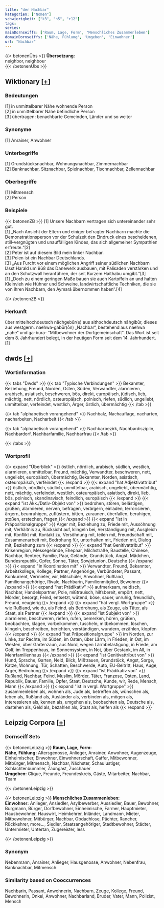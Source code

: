 ```yaml
---
title: "der Nachbar"
kategorien: ["Nomen"]
schwierigkeit: ["k3", "h5", "r12"]
tags:
series:
mainDornseiffs: ['Raum, Lage, Form', 'Menschliches Zusammenleben']
domainDornseiffs: ['Nähe, Fühlung', 'Umgeben', 'Einwohner']
url: "Nachbar"
---
```


{{< betonenÜbs >}}
**Übersetzung:**  
neighbor, neighbour  
{{< /betonenÜbs >}}

## Wiktionary [[+](https://de.wiktionary.org/wiki/Nachbar)]

### Bedeutungen
[1] in unmittelbarer Nähe wohnende Person  
[2] in unmittelbarer Nähe befindliche Person  
[3] übertragen: benachbarte Gemeinden, Länder und so weiter  

### Synonyme
[1] Anrainer, Anwohner  

### Unterbegriffe
[1] Grundstücksnachbar, Wohnungsnachbar, Zimmernachbar  
[2] Banknachbar, Sitznachbar, Spielnachbar, Tischnachbar, Zellennachbar  

### Oberbegriffe
[1] Mitmensch  
[2] Person  

### Beispiele
{{< betonenZB >}}
[1] Unsere Nachbarn vertragen sich untereinander sehr gut.  
[1] „Nach Ansicht der Eltern und einiger befragter Nachbarn machte die Demonstrationsperson vor der Schulzeit den Eindruck eines bescheidenen, still-vergnügten und unauffälligen Kindes, das sich allgemeiner Sympathien erfreute.“[2]  
[2] Peter ist auf diesem Bild mein linker Nachbar.  
[3] Polen ist ein Nachbar Deutschlands.  
[3] „Aus Furcht vor einem möglichen Angriff seiner südlichen Nachbarn lässt Harald um 968 das Danewerk ausbauen, mit Palisaden verstärken und an den Schutzwall heranführen, der seit Kurzem Haithabu umgibt.“[3]  
[1] „Doch zu einem geringen Maße bauen sie auch Kartoffeln an und halten Kleinvieh wie Hühner und Schweine, landwirtschaftliche Techniken, die sie von ihren Nachbarn, den Aymará übernommen haben“.[4]  

{{< /betonenZB >}}
### Herkunft
über mittelhochdeutsch nāchgebūr(e) aus althochdeutsch nāhgibūr, dieses aus westgerm. naehwa-gabūr(ōn) „Nachbar“, bestehend aus naehwa „nahe“ und ga-būra- "Mitbewohner der Dorfgemeinschaft". Das Wort ist seit dem 8. Jahrhundert belegt, in der heutigen Form seit dem 14. Jahrhundert.[1]  



## dwds [[+](https://www.dwds.de/wb/Nachbar)]

### Wortinformation
{{< tabs "Dwds" >}}
{{< tab "Typische Verbindungen" >}}
Bekannter, Beziehung, Freund, Norden, Osten, Süden, Verwandter, alarmieren, arabisch, asiatisch, beschweren, bös, direkt, europäisch, jüdisch, lieb, mächtig, nett, nördlich, osteuropäisch, polnisch, riefen, südlich, ungeliebt, unmittelbar, verfeindet, westlich, Ärger, östlich, übermächtig
{{< /tab >}}

{{< tab "alphabetisch vorangehend" >}}
Nachbalz, Nachauflage, nacharten, nacharbeiten, Nacharbeit
{{< /tab >}}

{{< tab "alphabetisch vorangehend" >}}
Nachbarbezirk, Nachbardisziplin, Nachbardorf, Nachbarfamilie, Nachbarfrau
{{< /tab >}}

{{< /tabs >}}

### Wortprofil
{{< expand "Überblick" >}} östlich, nördlich, arabisch, südlich, westlich, alarmieren, unmittelbar, Freund, mächtig, Verwandter, beschweren, nett, ungeliebt, europäisch, übermächtig, Bekannter, Norden, asiatisch, osteuropäisch, verfeindet {{< /expand >}}
{{< expand "hat Adjektivattribut" >}} östlich, nördlich, südlich, unmittelbar, arabisch, ungeliebt, übermächtig, nett, mächtig, verfeindet, westlich, osteuropäisch, asiatisch, direkt, lieb, bös, polnisch, skandinavisch, feindlich, europäisch {{< /expand >}}
{{< expand "ist Akk./Dativ-Objekt von" >}} bedrohen, stören, belästigen, grüßen, alarmieren, nerven, befragen, verärgern, einladen, terrorisieren, ärgern, beunruhigen, zuflüstern, bitten, zuraunen, überfallen, beruhigen, stoßen, erstechen, fragen {{< /expand >}}
{{< expand "ist in Präpositionalgruppe" >}} Ärger mit, Beziehung zu, Friede mit, Aussöhnung mit, Verhältnis zu, Rücksicht auf, klingeln bei, Verständigung mit, Ausgleich mit, Konflikt mit, Kontakt zu, Versöhnung mit, teilen mit, Freundschaft mit, Zusammenarbeit mit, Bedrohung für, unterhalten mit, Frieden mit, Dialog mit, Beziehung zum {{< /expand >}}
{{< expand "hat Genitivattribut" >}} Krisenregion, Messegelände, Ehepaar, Milchstraße, Baustelle, Chinese, Nachbar, Rentner, Familie, Paar, Gelände, Grundstück, Angst, Mädchen, Bundesrepublik, Opfer, Sonne, Täter, Sowjetunion, Deutsche {{< /expand >}}
{{< expand "in Koordination mit" >}} Verwandter, Freund, Bekannter, Arbeitskollege, Kollege, Partner, Angehörige, Verbündeter, Passant, Konkurrent, Vermieter, wir, Mitschüler, Anwohner, Rußland, Familienangehörige, Rivale, Nachbarin, Familienmitglied, Bewohner {{< /expand >}}
{{< expand "hat Prädikativ" >}} aufmerksam, neidisch, Nachbar, Handelspartner, Pole, mißtrauisch, hilfsbereit, empört, nett, Mörder, besorgt, Feind, entsetzt, wütend, böse, sauer, unruhig, freundlich, Freund, neugierig {{< /expand >}}
{{< expand "hat vergl. Wortgruppe" >}} wie Rußland, wie du, als Feind, als Bedrohung, als Zeuge, als Täter, als Staat, als Partner {{< /expand >}}
{{< expand "ist Subjekt von" >}} alarmieren, beschweren, riefen, rufen, bemerken, hören, grüßen, beobachten, klagen, vorbeikommen, tuscheln, mitbekommen, löschen, klingeln, beschreiben, berichten, verständigen, wundern, erzählen, klopfen {{< /expand >}}
{{< expand "hat Präpositionalgruppe" >}} im Norden, zur Linke, zur Rechte, im Süden, im Osten, über Lärm, in Frieden, in Ost, im Westen, über Gartenzaun, aus Nord, wegen Lärmbelästigung, in Friede, am Golf, im Treppenhaus, im Sonnensystem, in Not, über Gestank, im All, in Mehrfamilienhaus {{< /expand >}}
{{< expand "ist Genitivattribut von" >}} Hund, Sprache, Garten, Neid, Blick, Mißtrauen, Grundstück, Angst, Sorge, Katze, Wohnung, Tür, Schatten, Beschwerde, Auto, EU-Beitritt, Haus, Auge, Ärger, Bedrohung {{< /expand >}}
{{< expand "ist Prädikativ von" >}} Rußland, Nachbar, Feind, Muslim, Mörder, Täter, Franzose, Osten, Land, Republik, Bauer, Familie, Opfer, Staat, Deutsche, Kunde, wir, Rede, Mensch, Mann {{< /expand >}}
{{< expand "ist in vergl. Wortgruppe" >}} zusammenleben als, wohnen als, Jude als, betreffen als, wünschen als, leben als, Rußland als, Ausländer als, verbinden als, mögen als, interessieren als, kennen als, umgehen als, beobachten als, Deutsche als, dastehen als, Geld als, bezahlen als, Staat als, helfen als {{< /expand >}}

## Leipzig Corpora [[+](https://corpora.uni-leipzig.de/en/res?word=Nachbar&corpusId=deu_newscrawl-public_2018)]

### Dornseiff Sets
{{< betonenLeipzig >}}
**Raum, Lage, Form:**  
**Nähe, Fühlung:** Altersgenosse, Anlieger, Anrainer, Anwohner, Augenzeuge, Einheimischer, Einwohner, Einwohnerschaft, Gaffer, Mitbewohner, Mitbürger, Mitmensch, Nachbar, Nächster, Schaulustiger, Schlachtenbummler, Zaungast, Zuschauer  
**Umgeben:** Clique, Freunde, Freundeskreis, Gäste, Mitarbeiter, Nachbar, Team  

{{< /betonenLeipzig >}}


{{< betonenLeipzig >}}
**Menschliches Zusammenleben:**  
**Einwohner:** Anlieger, Ansiedler, Asylbewerber, Aussiedler, Bauer, Bewohner, Burgmann, Bürger, Dorfbewohner, Einheimische, Farmer, Hauptmieter, Hausbewohner, Hauswirt, Heimkehrer, Inländer, Landmann, Mieter, Mitbewohner, Mitbürger, Nachbar, Obdachlose, Pächter, Rancher, Rückkehrer, more..., Siedler, Staatsangehöriger, Stadtbewohner, Städter, Untermieter, Untertan, Zugereister, less  

{{< /betonenLeipzig >}}

### Synonym
Nebenmann, Anrainer, Anlieger, Hausgenosse, Anwohner, Nebenfrau, Banknachbar, Mitmensch


### Similarity based on Cooccurrences
Nachbarin, Passant, Anwohnerin, Nachbarn, Zeuge, Kollege, Freund, Bewohnerin, Onkel, Anwohner, Nachbarland, Bruder, Vater, Mann, Polizist, Mensch

